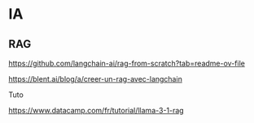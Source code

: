 # IA

## RAG

https://github.com/langchain-ai/rag-from-scratch?tab=readme-ov-file

https://blent.ai/blog/a/creer-un-rag-avec-langchain


Tuto

https://www.datacamp.com/fr/tutorial/llama-3-1-rag
